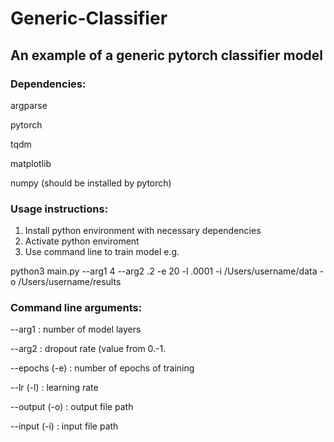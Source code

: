 # Generic-Classifier
## An example of a generic pytorch classifier model

### Dependencies:
argparse

pytorch

tqdm

matplotlib

numpy (should be installed by pytorch)

### Usage instructions:
1. Install python environment with necessary dependencies
2. Activate python enviroment
3. Use command line to train model e.g.

python3 main.py --arg1 4 --arg2 .2 -e 20 -l .0001 -i /Users/username/data -o /Users/username/results

### Command line arguments:
--arg1 : number of model layers

--arg2 : dropout rate (value from 0.-1.

--epochs (-e) : number of epochs of training

--lr (-l) : learning rate

--output (-o) : output file path

--input (-i) : input file path
